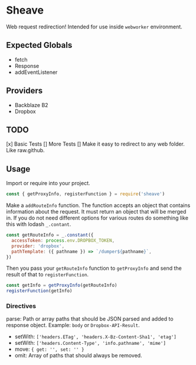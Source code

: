 # Sheave

Web request redirection! Intended for use inside `webworker` environment.

## Expected Globals

* fetch
* Response
* addEventListener

## Providers

* Backblaze B2
* Dropbox

## TODO

[x] Basic Tests
[] More Tests
[] Make it easy to redirect to any web folder. Like raw.github.

## Usage

Import or require into your project.

```javascript
const { getProxyInfo, registerFunction } = require('sheave')
```

Make a `addRouteInfo` function. The function accepts an object that contains information about the request. It must return an object that will be merged in. If you do not need different options for various routes do something like this with lodash `_.contant`.

```javascript
const getRouteInfo = _.constant({
  accessToken: process.env.DROPBOX_TOKEN,
  provider: 'dropbox',
  pathTemplate: ({ pathname }) => `/dumper${pathname}`,
})
```

Then you pass your `getRouteInfo` function to `getProxyInfo` and send the result of that to `registerFunction`.

```javascript
const getInfo = getProxyInfo(getRouteInfo)
registerFunction(getInfo)
```

### Directives

parse: Path or array paths that should be JSON parsed and added to response object. Example: `body` or `Dropbox-API-Result`.

* setWith: `['headers.ETag', 'headers.X-Bz-Content-Sha1', 'etag']`
* setWith: `['headers.Content-Type', 'info.pathname', 'mime']`
* move: `{ get: '', set: '' }`
* omit: Array of paths that should always be removed.
